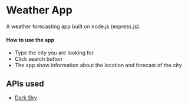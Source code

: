 
# Weather App
A weather forecasting app built on node.js (express.js).

#### How to use the app
- Type the city you are looking for
- Click search button
- The app show information about the location and forecast of the city

## APIs used
- [Dark Sky](https://darksky.net/dev)
